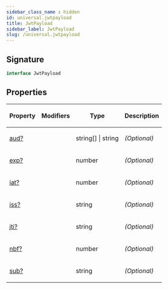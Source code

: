 ```yaml
---
sidebar_class_name : hidden
id: universal.jwtpayload
title: JwtPayload
sidebar_label: JwtPayload
slug: /universal.jwtpayload
---
```






## Signature

```typescript
interface JwtPayload 
```

## Properties

<table><thead><tr><th>

Property


</th><th>

Modifiers


</th><th>

Type


</th><th>

Description


</th></tr></thead>
<tbody><tr><td>

[aud?](./universal.jwtpayload.aud)


</td><td>


</td><td>

string[] \| string


</td><td>

_(Optional)_


</td></tr>
<tr><td>

[exp?](./universal.jwtpayload.exp)


</td><td>


</td><td>

number


</td><td>

_(Optional)_


</td></tr>
<tr><td>

[iat?](./universal.jwtpayload.iat)


</td><td>


</td><td>

number


</td><td>

_(Optional)_


</td></tr>
<tr><td>

[iss?](./universal.jwtpayload.iss)


</td><td>


</td><td>

string


</td><td>

_(Optional)_


</td></tr>
<tr><td>

[jti?](./universal.jwtpayload.jti)


</td><td>


</td><td>

string


</td><td>

_(Optional)_


</td></tr>
<tr><td>

[nbf?](./universal.jwtpayload.nbf)


</td><td>


</td><td>

number


</td><td>

_(Optional)_


</td></tr>
<tr><td>

[sub?](./universal.jwtpayload.sub)


</td><td>


</td><td>

string


</td><td>

_(Optional)_


</td></tr>
</tbody></table>
